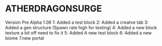 # ATHERDRAGONSURGE
Version Pre Alpha 1.06
1: Added a test block
2: Added a creatve tab 
3: Added a gen structure (Spawn rate high for testing)
4: Added a new block texture a bit off need to fix it
5: Added A new test block 
6: Added a new biome
7.new portal
